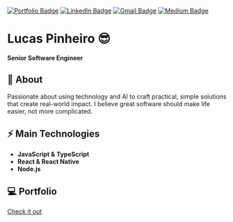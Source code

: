[![Portfolio Badge](https://img.shields.io/badge/Portfolio-%23167C80.svg?style=flat-square&logo=googlechrome&logoColor=white)](https://lucaspinheirogit.github.io/lucas-pinheiro/)
[![LinkedIn Badge](https://img.shields.io/badge/-LinkedIn-%230077B5?style=flat-square&logo=Linkedin&logoColor=white)](https://www.linkedin.com/in/lucas-pinheiro-oficial/)
[![Gmail Badge](https://img.shields.io/badge/-Gmail-c14438?style=flat-square&logo=Gmail&logoColor=white)](mailto:lucaspinheiroifsul@gmail.com)
[![Medium Badge](https://img.shields.io/badge/Medium-white?style=flat-square&logo=medium&logoColor=black)](https://medium.com/@lucas_pinheiro)

# Lucas Pinheiro 😎  
**Senior Software Engineer**

## 🧐 About  
Passionate about using technology and AI to craft practical, simple solutions that create real-world impact.
I believe great software should make life easier, not more complicated.

## ⚡ Main Technologies
- **JavaScript & TypeScript**  
- **React & React Native**  
- **Node.js**

## 💻 Portfolio
[Check it out](https://lucaspinheirogit.github.io/lucas-pinheiro/)

<!--
**lucaspinheirogit/lucaspinheirogit** is a ✨ _special_ ✨ repository because its `README.md` (this file) appears on your GitHub profile.

Here are some ideas to get you started:

- 🔭 I’m currently working on ...
- 🌱 I’m currently learning ...
- 👯 I’m looking to collaborate on ...
- 🤔 I’m looking for help with ...
- 💬 Ask me about ...
- 📫 How to reach me: ...
- 😄 Pronouns: ...
- ⚡ Fun fact: ...
-->
